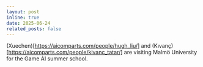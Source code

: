 ```yaml
---
layout: post
inline: true
date: 2025-06-24
related_posts: false
---
```


(Xuechen)[https://aicomparts.com/people/hugh_liu/] and (Kıvanç)[https://aicomparts.com/people/kivanc_tatar/] are visiting Malmö University for the Game AI summer school.